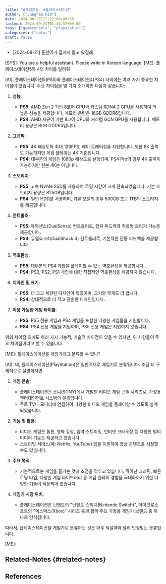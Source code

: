 ```yaml
---
title: "#게임콘솔: #플레이스테이션"
author: ["Junghan Kim"]
date: 2024-08-21T22:22:00+09:00
lastmod: 2024-09-24T01:46:57+09:00
tags: ["gameconsole", "playstation"]
categories: ["notes"]
draft: false
---
```


-   [2024-08-21] 준한이가 집에서 들고 왔길래

<div class="ai">

[SYS]: You are a helpful assistant. Please write in Korean language. [ME]: 플레이스테이션5와 4의 차이를 알려줘

[AI]: 플레이스테이션5(PS5)와 플레이스테이션4(PS4) 사이에는 여러 가지 중요한 차이점이 있습니다. 주요 차이점을 몇 가지 소개하면 다음과 같습니다:

1.  ****성능****:
    -   ****PS5****: AMD Zen 2 기반 8코어 CPU와 커스텀 RDNA 2 GPU를 사용하여 더 높은 성능을 제공합니다. 메모리 용량은 16GB GDDR6입니다.
    -   ****PS4****: AMD 재규어 기반 8코어 CPU와 커스텀 GCN GPU를 사용합니다. 메모리 용량은 8GB GDDR5입니다.

2.  ****그래픽****:
    -   ****PS5****: 4K 해상도와 최대 120FPS, 레이 트레이싱을 지원합니다. 또한 8K 출력도 가능하지만 게임 플레이는 4K 기준입니다.
    -   ****PS4****: 대부분의 게임은 1080p 해상도로 실행되며, PS4 Pro의 경우 4K 출력이 가능하지만 원본 4K는 아닙니다.

3.  ****스토리지****:
    -   ****PS5****: 고속 NVMe SSD를 사용하여 로딩 시간이 크게 단축되었습니다. 기본 스토리지 용량은 825GB입니다.
    -   ****PS4****: 일반 HDD를 사용하며, 기본 모델의 경우 500GB 또는 1TB의 스토리지를 제공합니다.

4.  ****컨트롤러****:
    -   ****PS5****: 듀얼센스(DualSense) 컨트롤러로, 햅틱 피드백과 적응형 트리거 기능을 제공합니다.
    -   ****PS4****: 듀얼쇼크4(DualShock 4) 컨트롤러로, 기본적인 진동 피드백을 제공합니다.

5.  ****역호환성****:
    -   ****PS5****: 대부분의 PS4 게임을 플레이할 수 있는 역호환성을 제공합니다.
    -   ****PS4****: PS3, PS2, PS1 게임에 대한 직접적인 역호환성을 제공하지 않습니다.

6.  ****디자인 및 크기****:
    -   ****PS5****: 더 크고 세련된 디자인이 특징이며, 크기와 무게도 더 큽니다.
    -   ****PS4****: 상대적으로 더 작고 단순한 디자인입니다.

7.  ****이용 가능한 게임 타이틀****:
    -   ****PS5****: PS5 전용 게임과 PS4 게임을 포함한 다양한 게임들을 지원합니다.
    -   ****PS4****: PS4 전용 게임을 지원하며, PS5 전용 게임은 지원하지 않습니다.

위의 차이점 외에도 여러 가지 기능적, 기술적 차이점이 있을 수 있지만, 위 사항들이 주요 차이점이라고 할 수 있습니다.

[ME]: 플레이스테이션을 게임기라고 분류할 수 있나?

[AI]: 네, 플레이스테이션(PlayStation)은 일반적으로 게임기로 분류됩니다. 조금 더 구체적으로 설명하자면:

1.  ****게임 콘솔****:
    -   플레이스테이션은 소니(SONY)에서 개발한 비디오 게임 콘솔 시리즈로, 가정용 엔터테인먼트 시스템의 일종입니다.
    -   주로 TV나 모니터에 연결하여 다양한 비디오 게임을 플레이할 수 있도록 설계되었습니다.

2.  ****기능 및 활용****:
    -   비디오 게임은 물론, 영화 감상, 음악 스트리밍, 인터넷 브라우징 등 다양한 멀티미디어 기능도 제공하고 있습니다.
    -   스트리밍 서비스(예: Netflix, YouTube) 앱을 지원하여 영상 콘텐츠를 시청할 수도 있습니다.

3.  ****주요 목적****:
    -   기본적으로는 게임을 즐기는 것에 초점을 맞추고 있습니다. 뛰어난 그래픽, 빠른 로딩 타임, 다양한 게임 라이브러리 등 게임 플레이 경험을 극대화하기 위한 다양한 기술이 적용되어 있습니다.

4.  ****게임기 시장 위치****:
    -   플레이스테이션은 닌텐도의 "닌텐도 스위치(Nintendo Switch)", 마이크로소프트의 "엑스박스(Xbox)" 시리즈 등과 함께 주요 가정용 게임기 브랜드 중 하나로 인식됩니다.

따라서, 플레이스테이션을 게임기로 분류하는 것은 매우 적절하며 널리 인정받는 분류입니다.

[ME]:

</div>


## Related-Notes {#related-notes}

## References

<style>.csl-entry{text-indent: -1.5em; margin-left: 1.5em;}</style><div class="csl-bib-body">
</div>
